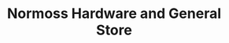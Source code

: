 ---
title: "Normoss Hardware and General Store"
url: /blackpool/normoss-hardware-and-general-store/
shop: hardware
---